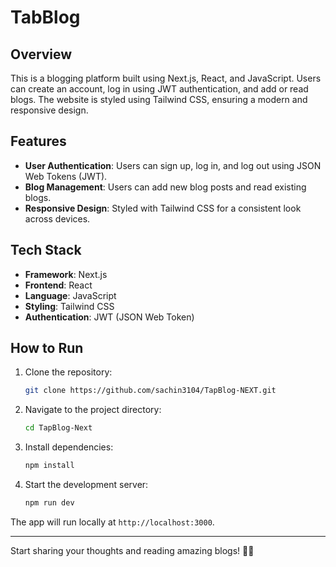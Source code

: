 # TabBlog

## Overview

This is a blogging platform built using Next.js, React, and JavaScript. Users can create an account, log in using JWT authentication, and add or read blogs. The website is styled using Tailwind CSS, ensuring a modern and responsive design.

## Features

- **User Authentication**: Users can sign up, log in, and log out using JSON Web Tokens (JWT).
- **Blog Management**: Users can add new blog posts and read existing blogs.
- **Responsive Design**: Styled with Tailwind CSS for a consistent look across devices.

## Tech Stack

- **Framework**: Next.js
- **Frontend**: React
- **Language**: JavaScript
- **Styling**: Tailwind CSS
- **Authentication**: JWT (JSON Web Token)

## How to Run

1. Clone the repository:
   ```bash
   git clone https://github.com/sachin3104/TapBlog-NEXT.git
   ```
2. Navigate to the project directory:
   ```bash
   cd TapBlog-Next
   ```
3. Install dependencies:
   ```bash
   npm install
   ```
4. Start the development server:
   ```bash
   npm run dev
   ```

The app will run locally at `http://localhost:3000`.

---
Start sharing your thoughts and reading amazing blogs! 📝✨
